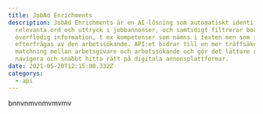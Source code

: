 ```yaml
---
title: JobAd Enrichments
description: JobAd Enrichments är en AI-lösning som automatiskt identifierar
  relevanta ord och uttryck i jobbannonser, och samtidigt filtrerar bort
  överflödig information, t ex kompetenser som nämns i texten men som inte
  efterfrågas av den arbetssökande. API:et bidrar till en mer träffsäker
  matchning mellan arbetsgivare och arbetssökande och gör det lättare att
  navigera och snabbt hitta rätt på digitala annonsplattformar.
date: 2021-05-20T12:15:08.332Z
categorys:
  - api
---
```

bnnvnmvnmvmvmv

